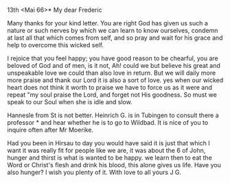  13th <Mai 66>*
My dear Frederic

Many thanks for your kind letter. You are right God has given us such a nature or such nerves by which we can learn to know ourselves, condemn at last all that which comes from self, and so pray and wait for his grace and help to overcome this wicked self.

I rejoice that you feel happy; you have good reason to be chearful, you are beloved of God and of men, is it not, Ah! could we but believe his great and unspeakable love we could than also love in return. But we will daily more more praise and thank our Lord it is also a sort of love. yes when our wicked heart does not think it worth to praise we have to force us as it were and repeat "my soul praise the Lord, and forget not His goodness. So must we speak to our Soul when she is idle and slow.

Hannesle from St is not better. Heinrich G. is in Tubingen to consult there a professor <Bruns>* and hear whether he is to go to Wildbad. It is nice of you to inquire often after Mr Moerike.

Had you been in Hirsau to day you would have said it is just that which I want it was really fit for people like we are, it was about the 6 of John, hunger and thirst is what is wanted to be happy. we learn then to eat the Word or Christ's flesh and drink his blood, this alone gives us life. Have you also hunger? I wish you plenty of it. With love to all
 yours J G.
